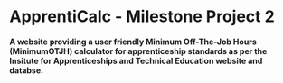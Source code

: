 # ApprentiCalc - Milestone Project 2

**A website providing a user friendly Minimum Off-The-Job Hours (MinimumOTJH) calculator for apprenticeship standards as per the Insitute for Apprenticeships and Technical Education website and databse.**

